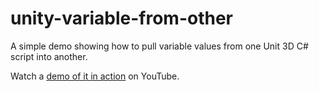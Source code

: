 # unity-variable-from-other
A simple demo showing how to pull variable values from one Unit 3D C# script into another.

Watch a [demo of it in action](https://youtu.be/8exT5iWLpDI) on YouTube.
